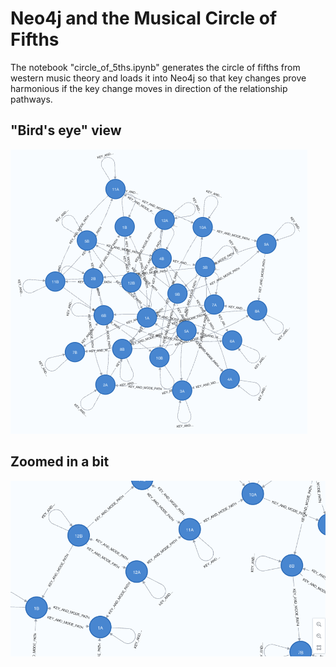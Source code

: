 # Neo4j and the Musical Circle of Fifths

The notebook "circle_of_5ths.ipynb" generates the circle of fifths from western music theory and loads it into Neo4j so that key changes prove harmonious if the key change moves in direction of the relationship pathways.

## "Bird's eye" view

![image info](Neo4j-circle-of-fifths.png)

## Zoomed in a bit

![image info](Neo4j-circle-of-fifths-zoomed.png)
